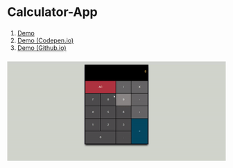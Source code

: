 # Calculator-App
 ### 
 1. [Demo](https://fuadsuleymanli.xyz/Demos/calculator-app/) 
 2. [Demo (Codepen.io)](https://codepen.io/sooleymanli/pen/YzNjVRw)
 3. [Demo (Github.io)](https://sooleymanli.github.io/Calculator-App/)

###
![ScreenShot](/screenshot.gif)
